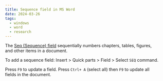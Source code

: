 ```yaml
---
title: Sequence field in MS Word
date: 2024-03-26
tags:
  - windows
  - word
  - research
---
```


The [Seq (Sequence) field](https://support.microsoft.com/en-us/office/field-codes-seq-sequence-field-062a387b-dfc9-4ef8-8235-29ee113d59be) sequentially numbers chapters, tables, figures, and other items in a document.

To add a sequence field: Insert > Quick parts > Field > Select `SEQ` command.

Press `F9` to update a field. Press `Ctrl+ A` (select all) then `F9` to update all fields in the document.
